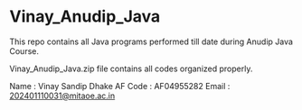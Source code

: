 # Vinay_Anudip_Java
This repo contains all Java programs performed till date during Anudip Java Course.


Vinay_Anudip_Java.zip file contains all codes organized properly.

Name : Vinay Sandip Dhake
AF Code :  AF04955282
Email : 202401110031@mitaoe.ac.in

